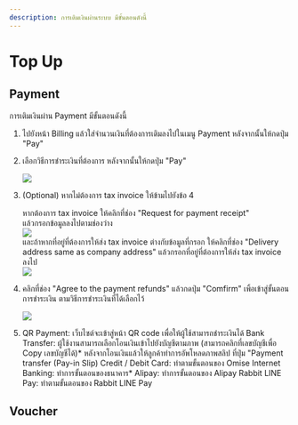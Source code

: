 ```yaml
---
description: การเติมเงินผ่านระบบ มีขั้นตอนดังนี้
---
```


# Top Up

## Payment

การเติมเงินผ่าน Payment มีขั้นตอนดังนี้

1.  ไปยังหน้า Billing แล้วใส่จำนวนเงินที่ต้องการเติมลงไปในเมนู Payment หลังจากนั้นให้กดปุ่ม "Pay"
2. เลือกวิธีการชำระเงินที่ต้องการ หลังจากนั้นให้กดปุ่ม "Pay"

   ![](../.gitbook/assets/payment-ui-dev.nipa.cloud_payments_238ffb28f6524b7699b6.png)  

3. \(Optional\) หากไม่ต้องการ tax invoice ให้ข้ามไปยังข้อ 4

   หากต้องการ tax invoice ให้คลิกที่ช่อง "Request for payment receipt"  
   แล้วกรอกข้อมูลลงไปตามช่องว่าง  
    ![](../.gitbook/assets/payment-ui-dev.nipa.cloud_payments_238ffb28f6524b7699b6-32.png)   
   และถ้าหากที่อยู่ที่ต้องการให้ส่ง tax invoice ต่างกับข้อมูลที่กรอก ให้คลิกที่ช่อง "Delivery address same as company address" แล้วกรอกที่อยู่ที่ต้องการให้ส่ง tax invoice ลงไป  
    ![](../.gitbook/assets/payment-ui-dev.nipa.cloud_payments_238ffb28f6524b7699b6-33.png)   
  
  

4. คลิกที่ช่อง "Agree to the payment refunds" แล้วกดปุ่ม "Comfirm" เพิ้อเข้าสู่ขั้นตอนการชำระเงิน ตามวิธีการชำระเงินที่ได้เลือกไว้  


   ![](../.gitbook/assets/payment-ui-dev.nipa.cloud_payments_238ffb28f6524b7699b6-33.png)  

5.  QR Payment:  เว็บไซต์จะเข้าสู่หน้า QR code เพื่อให้ผู้ใช้สามารถชำระเงินได้  Bank Transfer: ผู้ใช้งานสามารถเลือกโอนเงินเข้าไปยังบัญชีตามภาพ \(สามารถคลิกที่เลขบัญชีเพื่อ Copy เลขบัญชีได้\)\* หลังจากโอนเงินแล้วให้ลูกค้าทำการอัพโหลดภาพสลิป ที่ปุ่ม "Payment transfer \(Pay-in Slip\) Credit / Debit Card: ทำตามขั้นตอนของ Omise Internet Banking: ทำการขั้นตอนของธนาคาร\* Alipay: ทำการขั้นตอนของ Alipay Rabbit LINE Pay: ทำตามขั้นตอนของ Rabbit LINE Pay

  


## Voucher

